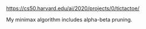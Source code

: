 https://cs50.harvard.edu/ai/2020/projects/0/tictactoe/

My minimax algorithm includes alpha-beta pruning.
